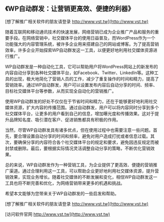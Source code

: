 ## **《WP自动群发：让营销更高效、便捷的利器》**

[想了解推广相关软件的朋友请登录 http://www.vst.tw](http://www.vst.tw)

随着互联网和移动通讯技术的快速发展，网络营销已成为企业推广产品和服务的重要手段。在网络营销中，社交媒体平台的使用日益普及，而WordPress作为一个功能强大的内容管理系统，被许多企业用来搭建自己的网站或博客。为了提高营销效率，许多企业开始探索WP自动群发这一工具，以便更好地利用社交媒体资源进行推广。

WP自动群发是一种自动化工具，它可以帮助用户将WordPress网站上的新发布的内容自动分享到各种社交媒体平台，如Facebook、Twitter、LinkedIn等。这种工具的出现，极大地简化了营销人员的工作，减少了重复操作的时间和精力，提高了营销效率。通过WP自动群发，用户可以设置发布内容后自动分享的时间、频率、目标社交媒体平台等参数，从而实现全自动化的营销推广。

使用WP自动群发的好处不仅仅在于节省时间和精力，还在于能够更好地利用社交媒体资源，扩大内容的传播范围。通过自动群发，用户可以将内容同时分享到多个社交媒体平台，让更多的用户看到自己的信息，增加曝光度和传播效果。这对于提升品牌知名度、吸引潜在客户、促进销售都具有积极的作用。

当然，尽管WP自动群发具有诸多优点，但在使用过程中也需要注意一些问题。首先，要合理设置自动分享的时间和频率，避免对用户造成打扰或者信息过载。其次，要确保分享的内容符合各个社交媒体平台的规定和要求，避免因违反规定而被封禁或删除。最后，要根据实际情况灵活调整自动分享的策略，不断优化营销效果。

总的来说，WP自动群发作为一种营销工具，为企业提供了更高效、便捷的营销推广渠道。通过合理利用这一工具，可以帮助企业更好地利用社交媒体资源，提升营销效果，实现业务增长。随着社交媒体的不断发展和变化，相信WP自动群发这一工具也将不断完善和优化，为网络营销带来更多的机遇和挑战。

希望本文能够为您带来关于WP自动群发的一些启发和帮助。

[想了解推广相关软件的朋友请登录 http://www.vst.tw](http://www.vst.tw)


[访问软件官网 http://www.vst.tw](http://www.vst.tw)
